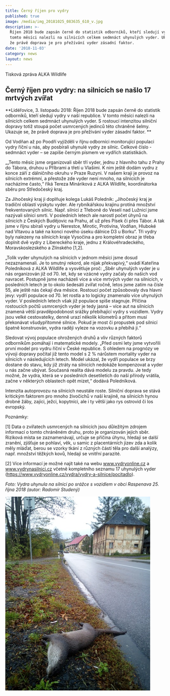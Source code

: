 ```yaml
---
title: Černý říjen pro vydry
published: true
image: /media/img_20181025_083635_610_v.jpg
description: >-
  Říjen 2018 bude zapsán černě do statistik odborníků, kteří sledují vydry. V
  tomto měsíci nalezli na silnicích celkem sedmnáct uhynulých vyder. Ukazuje se,
  že právě doprava je pro přežívání vyder zásadní faktor. 
date: '2018-11-03'
category: news
layout: news
---
```

Tisková zpráva ALKA Wildlife

## Černý říjen pro vydry: na silnicích se našlo 17 mrtvých zvířat

**Lidéřovice, 3. listopadu 2018: Říjen 2018 bude zapsán černě do statistik odborníků, kteří sledují vydry v naší republice. V tomto měsíci nalezli na silnicích celkem sedmnáct uhynulých vyder. S rostoucí intenzitou silniční dopravy totiž stoupá počet usmrcených jedinců této chráněné šelmy. Ukazuje se, že právě doprava je pro přežívání vyder zásadní faktor. **

Od Vodňan až po Poodří vyjížděli v říjnu odborníci monitorující populaci vydry říční u nás, aby posbírali uhynulé vydry ze silnic. Celkové číslo  - sedmnáct vyder – se zapíše černým písmem ve vydřích statistikách. 

 „„Tento měsíc jsme organizovali sběr tří vyder, jednu z hlavního tahu z Prahy do Tábora, druhou u Příbrami a třetí u Vlašimi. K nim ještě dodám vydru z konce září z dálničního okruhu v Praze Ruzyni. V našem kraji je provoz na silnicích extrémní, a přestože zde vyder není mnoho, na silnicích je nacházíme často,“ říká Tereza Mináriková z ALKA Wildlife, koordinátorka sběru pro Středočeský kraj.  

Za Jihočeský kraj ji doplňuje kolega Lukáš Poledník: „Jihočeský kraj je tradiční oblastí výskytu vyder. Ale rybníkářskou krajinu protíná množství frekventovaných silnic. Např. silnici z Třeboně do Veselí nad Lužnicí jsme nazývali silnicí smrti. V posledních letech ale narostl počet úhynů na silnicích z Českých Budějovic na Prahu, ať už přes Písek či přes Tábor. A tak jsme v říjnu sbírali vydry u Nerestce, Mirotic, Protivína, Vodňan, Hluboké nad Vltavou a také na konci nového úseku dálnice D3 u Borku“. Tři vydry byly nalezeny na silnicích kraje Vysočina a pro kompletní obraz je třeba doplnit dvě vydry z Libereckého kraje, jednu z Královéhradeckého, Moravskoslezského a Zlínského \[1,2]. 

 „Tolik vyder uhynulých na silnicích v jednom měsíci jsme dosud nezaznamenali. Je to smutný rekord, ale nijak překvapivý,“ uvádí Kateřina Poledníková z ALKA Wildlife a vysvětluje proč: „Sběr uhynulých vyder je u nás organizován již od 70. let, kdy se vzácné vydry začaly do našich vod navracet. Postupně jsme nacházeli více a více mrtvých vyder na silnicích, v posledních letech je to okolo šedesáti zvířat ročně, letos jsme zatím na čísle 55, ale ještě nás čekají dva měsíce. Rostoucí počet způsobovaly dva hlavní jevy: vydří populace od 70. let rostla a to logicky znamenalo více uhynulých vyder. V posledních letech však již populace spíše stagnuje. Příčina rostoucích počtů usmrcených vyder je tedy jasná – více aut na silnicích znamená větší pravděpodobnost srážky přebíhající vydry s vozidlem. Vydry jsou velké cestovatelky, denně urazí několik kilometrů a přitom musí překonávat všudypřítomné silnice. Pokud je most či propustek pod silnicí špatně konstruován, vydra raději vyleze na vozovku a přebíhá ji.“ 

Sledovat vývoj populace ohrožených druhů a vliv různých faktorů odborníkům pomáhají i matematické modely. „Před osmi lety jsme vytvořili první model pro vydru říční v České republice. S ohledem na prognózy ve vývoji dopravy počítal již tento model s  2 % nárůstem mortality vyder na silnicích v následujících letech. Model ukázal, že vydří populace se brzy dostane do stavu, kdy již ztráty na silnicích nedokáže kompenzovat a vyder u nás začne ubývat. Současná realita dává modelu za pravdu. Je tedy možné, že vydra, která se v posledních desetiletích do naší přírody vrátila, začne v některých oblastech opět mizet,“ dodává Poledníková.  

Intenzita autoprovozu na silnicích neustále roste. Silniční doprava se stává kritickým faktorem pro mnoho živočichů v naší krajině, na silnicích hynou drobné žáby, zajíci, ježci, kopytníci, ale i ty větší jako rys ostrovid či los evropský. 

Poznámky: 

\[1] Data o zvířatech usmrcených na silnicích jsou důležitým zdrojem informací o tomto chráněném druhu, proto je organizován jejich sběr. Riziková místa se zaznamenávají, určuje se příčina úhynu, hledají se další zranění, zjišťuje se pohlaví, věk, u samic z placentárních jizev zda a kolik měly mláďat, berou se vzorky tkání z různých částí těla pro další analýzy, např. množství těžkých kovů, hledají se vnitřní parazité. 

\[2] Více informací je možné najít také na webu www.vydryonline.cz a www.vydrynasilnici.cz včetně kompletního seznamu 17 uhynulých vyder (https://www.vydryonline.cz/vydra/vydry-a-silnice/pocitadlo).

_Foto: Vydra uhynula na silnici po srážce s vozidlem v obci Raspenava 25. října 2018 (autor: Radomír Studený)_

![null](/media/img_20181025_083635_610.jpg)
